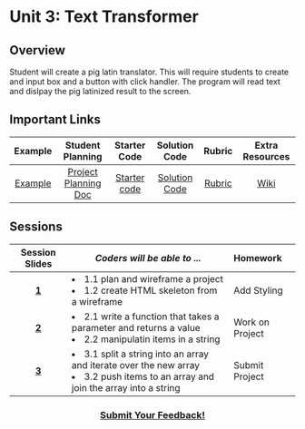 # Unit 3: Text Transformer


## Overview
Student will create a pig latin translator. This will require students to create and input box and a button with click handler. The program will read text and dislpay the pig latinized result to the screen.

## Important Links
| Example | Student Planning |  Starter Code | Solution Code  | Rubric | Extra Resources |
|:-------:|:-------:|:-------:|:-------:|:-------:|:-------:|
|[Example](https://scriptedcurriculum.github.io/advanced_piglatinizer_solution/)|[Project Planning Doc](https://docs.google.com/document/d/1gINwUa2YyBhAvlKkdAlfm9gJxnnkbiTPE1QV_O_PmJc/edit)|[Starter code](https://github.com/ScriptEdcurriculum/advanced_piglatinizer_startercode)|[Solution Code](https://github.com/ScriptEdcurriculum/advanced_piglatinizer_solution)|[Rubric](https://drive.google.com/open?id=13vHr_fpuyip958JHw2eYt8P7UQsGz9-crCHPZKyNVf4)|[Wiki](https://github.com/ScriptEdcurriculum/curriculum17-18/wiki/2.-Advanced#unit-3-pig-latinizer)|

## Sessions 
|Session Slides|*Coders will be able to ...*|Homework|
|:-------:|-------|:-------|
|[**1**](https://docs.google.com/presentation/d/10b7CX4ch5s2h4x0GtSGvxmGLD400Edqr8e2YN3bWalE/edit#slide=id.g1e220fa94a_0_26)|<li> 1.1 plan and wireframe a project</li> <li>1.2 create HTML skeleton from a wireframe</li>|Add Styling|
|[**2**](https://docs.google.com/presentation/d/10b7CX4ch5s2h4x0GtSGvxmGLD400Edqr8e2YN3bWalE/edit#slide=id.g234cb1660e_2_4)|<li>2.1 write a function that takes a parameter and returns a value</li> <li> 2.2 manipulatin items in a string</li> |Work on Project|
|[**3**](https://docs.google.com/presentation/d/10b7CX4ch5s2h4x0GtSGvxmGLD400Edqr8e2YN3bWalE/edit#slide=id.g234cb1660e_2_12)|<li> 3.1 split a string into an array and iterate over the new array</li> <li> 3.2 push items to an array and join the array into a string</li> |Submit Project|

<h3 align="center"><a href="https://docs.google.com/forms/d/e/1FAIpQLSdmoYjRk6tqJHI5Y1ELjOZ7tiYj58dmoIBEeUaXK5ciIdljIg/viewform">Submit Your Feedback!</a></h3>
